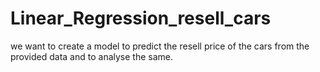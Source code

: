 # Linear_Regression_resell_cars
we want to create a model to predict the resell price of the cars from the provided data and to analyse the same.
